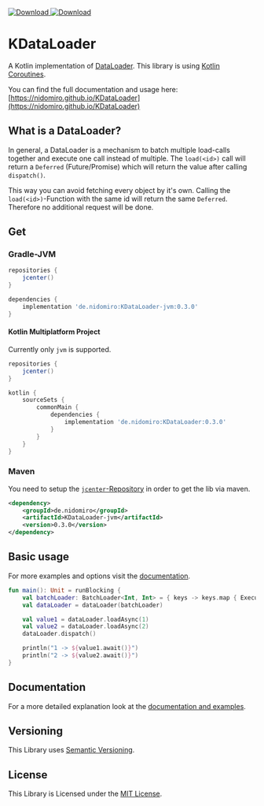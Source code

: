 [ ![Download](https://img.shields.io/badge/License-MIT-yellow.svg) ](https://opensource.org/licenses/MIT)
[ ![Download](https://api.bintray.com/packages/nidomiro/maven/KDataLoader/images/download.svg) ](https://bintray.com/nidomiro/maven/KDataLoader/_latestVersion)

# KDataLoader

A Kotlin implementation of [DataLoader](https://github.com/graphql/dataloader).
This library is using [Kotlin Coroutines](https://kotlinlang.org/docs/reference/coroutines-overview.html).

You can find the full documentation and usage here: [https://nidomiro.github.io/KDataLoader](https://nidomiro.github.io/KDataLoader)

## What is a DataLoader?

In general, a DataLoader is a mechanism to batch multiple load-calls together and execute one call instead of multiple.
The `load(<id>)` call will return a `Deferred` (Future/Promise) which will return the value after calling `dispatch()`.

This way you can avoid fetching every object by it's own.
Calling the `load(<id>)`-Function with the same id will return the same `Deferred`.
Therefore no additional request will be done.

## Get

### Gradle-JVM
```groovy
repositories {
    jcenter()
}

dependencies {
    implementation 'de.nidomiro:KDataLoader-jvm:0.3.0'
}
```

#### Kotlin Multiplatform Project
Currently only `jvm` is supported.

```groovy
repositories {
    jcenter()
}

kotlin {
    sourceSets {
        commonMain {
            dependencies {
                implementation 'de.nidomiro:KDataLoader:0.3.0'
            }
        }
    }
}
```

### Maven
You need to setup the [`jcenter`-Repository](https://bintray.com/beta/#/bintray/jcenter?tab=packages) in order to get the lib via maven.
 
```xml
<dependency>
    <groupId>de.nidomiro</groupId>
    <artifactId>KDataLoader-jvm</artifactId>
    <version>0.3.0</version>
</dependency>
```

## Basic usage

For more examples and options visit the [documentation](https://nidomiro.github.io/KDataLoader).

```kotlin
fun main(): Unit = runBlocking { 
    val batchLoader: BatchLoader<Int, Int> = { keys -> keys.map { ExecutionResult.Success(it) } }
    val dataLoader = dataLoader(batchLoader)

    val value1 = dataLoader.loadAsync(1)
    val value2 = dataLoader.loadAsync(2)
    dataLoader.dispatch()

    println("1 -> ${value1.await()}")
    println("2 -> ${value2.await()}")
}
```

## Documentation

For a more detailed explanation look at the [documentation and examples](https://nidomiro.github.io/KDataLoader).

## Versioning

This Library uses [Semantic Versioning](https://semver.org/).

## License

This Library is Licensed under the [MIT License](https://opensource.org/licenses/MIT).

